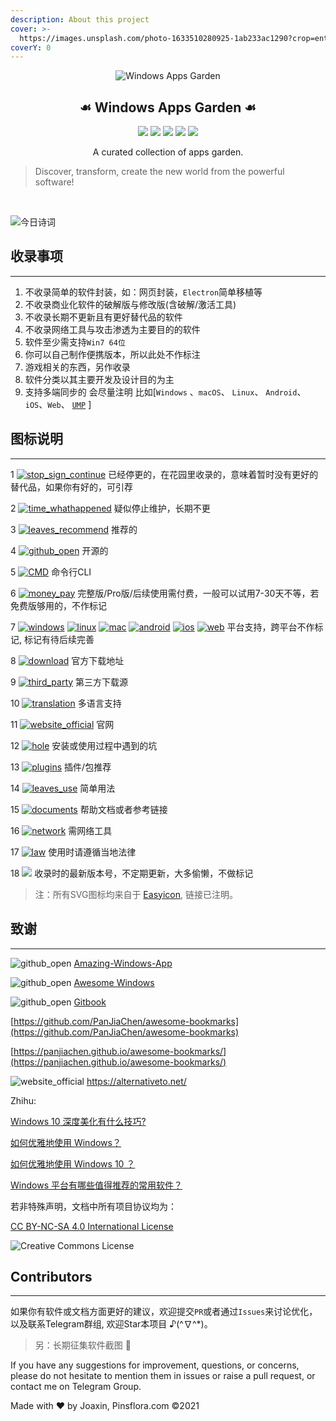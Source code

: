 ```yaml
---
description: About this project
cover: >-
  https://images.unsplash.com/photo-1633510280925-1ab233ac1290?crop=entropy&cs=srgb&fm=jpg&ixid=MnwxOTcwMjR8MHwxfHJhbmRvbXx8fHx8fHx8fDE2MzQ1MjUzNjE&ixlib=rb-1.2.1&q=85
coverY: 0
---
```


<p align="center"><img alt="Windows Apps Garden" src="https://cdn.jsdelivr.net/gh/joaxin/PinsfloraApps/assets/logo.png"></p>
<h2 align="center">☙ Windows Apps Garden ☙</h2>
<p align="center">
<a title="Windows Apps Garden" target="_blank" href="#" rel="nofollow">
<img src="https://img.shields.io/github/last-commit/joaxin/PinsfloraApps.svg?style=flat-square&color=FF9900"></a>
<a title="GitHub repo size in bytes" target="_blank" href="#" rel="nofollow">
<img src="https://img.shields.io/github/repo-size/joaxin/PinsfloraApps.svg?style=flat-square"></a>
<a title="LICENSE" target="_blank" href="#" rel="nofollow">
<img src="https://img.shields.io/badge/license-MIT-blue.svg?style=flat-square"></a>
<a title="Total Apps" target="_blank" href="#" rel="nofollow"><img src="https://img.shields.io/badge/收录总数-约700-00ccbb.svg?style=flat-square"></a>
<a title="Contact" target="_blank" href="https://t.me/pinsflora" rel="nofollow"><img src="https://img.shields.io/badge/☎️contact-Telegram-ff55bb.svg?style=flat-square"></a></p>



<p align="center">A curated collection of apps garden.</p>
<p align="center"><blockquote>Discover,  transform, create the new world from the powerful software!</blockquote></p>

<br/>

![今日诗词](https://v2.jinrishici.com/one.svg)


## 收录事项

---

1. 不收录简单的软件封装，如：网页封装，`Electron`简单移植等
2. 不收录商业化软件的破解版与修改版(含破解/激活工具)
3. 不收录长期不更新且有更好替代品的软件
4. 不收录网络工具与攻击渗透为主要目的的软件
5. 软件至少需支持`Win7 64位`
6. 你可以自己制作便携版本，所以此处不作标注
7. 游戏相关的东西，另作收录
8. 软件分类以其主要开发及设计目的为主
9. 支持多端同步的 会尽量注明 比如[`Windows` 、`macOS`、 `Linux`、 `Android`、`iOS`、`Web`、 [`UMP`](https://www.microsoft.com/en-us/store/apps/windows) ]

## 图标说明

---

1 [![stop_sign_continue](https://gitbook07.oss-cn-hangzhou.aliyuncs.com/stop_sign_continue_Q.svg)](https://www.easyicon.net/language.en/1236272-stop_icon.html) 已经停更的，在花园里收录的，意味着暂时没有更好的替代品，如果你有好的，可引荐

2 [![time_whathappened](https://gitbook07.oss-cn-hangzhou.aliyuncs.com/time_whathappened.svg)](https://www.easyicon.net/language.en/1215615-time_icon.html) 疑似停止维护，长期不更

3 [![leaves_recommend](https://gitbook07.oss-cn-hangzhou.aliyuncs.com/leaves_rec.svg)](https://www.easyicon.net/language.en/1219185-leaves_icon.html) 推荐的

4 [![github_open](https://gitbook07.oss-cn-hangzhou.aliyuncs.com/github_open.svg)](https://www.easyicon.net/language.en/1230449-Github_icon.html) 开源的

5 [![CMD](https://gitbook07.oss-cn-hangzhou.aliyuncs.com/CMD.svg)](https://www.easyicon.net/language.en/1222586-terminal_icon.html) 命令行CLI

6 [![money_pay](https://gitbook07.oss-cn-hangzhou.aliyuncs.com/money_pay.svg)](https://www.easyicon.net/language.en/1227717-money_bag_icon.html) 完整版/Pro版/后续使用需付费，一般可以试用7-30天不等，若免费版够用的，不作标记

7 [![windows](https://gitbook07.oss-cn-hangzhou.aliyuncs.com/windows.svg)](https://www.easyicon.net/language.en/1210167-windows_icon.html) [![linux](https://gitbook07.oss-cn-hangzhou.aliyuncs.com/linux.svg)](https://www.easyicon.net/language.en/1212963-brand_brands_linux_logo_icon.html) [![mac](https://gitbook07.oss-cn-hangzhou.aliyuncs.com/mac.svg)](https://www.easyicon.net/language.en/1225715-imac_icon.html) [![android](https://gitbook07.oss-cn-hangzhou.aliyuncs.com/android.svg)](https://www.easyicon.net/language.en/1230947-android_icon.html) [![ios](https://gitbook07.oss-cn-hangzhou.aliyuncs.com/ios.svg)](https://www.easyicon.net/language.en/1212959-apple_brand_brands_ios_logo_icon.html) [![web](https://gitbook07.oss-cn-hangzhou.aliyuncs.com/browser.svg)](https://www.easyicon.net/language.en/1225421-page_web_icon.html) 平台支持，跨平台不作标记, 标记有待后续完善

8 [![download](https://gitbook07.oss-cn-hangzhou.aliyuncs.com/download.svg)](https://www.easyicon.net/language.en/1230169-download_icon.html) 官方下载地址

9 [![third_party](https://gitbook07.oss-cn-hangzhou.aliyuncs.com/third_party.svg)](https://www.easyicon.net/language.en/1192054-Download_icon.html) 第三方下载源

10 [![translation](https://gitbook07.oss-cn-hangzhou.aliyuncs.com/translation.svg)](https://www.easyicon.net/language.en/1222340-translate_icon.html) 多语言支持

11 [![website_official](https://gitbook07.oss-cn-hangzhou.aliyuncs.com/website_official.svg)](https://www.easyicon.net/language.en/1230659-website_icon.html) 官网

12 [![hole](https://gitbook07.oss-cn-hangzhou.aliyuncs.com/keng.svg)](https://www.easyicon.net/language.en/1230787-black_hole_icon.html) 安装或使用过程中遇到的坑

13 [![plugins](https://gitbook07.oss-cn-hangzhou.aliyuncs.com/plugins.svg)](https://www.easyicon.net/language.en/1192849-plugins_icon.html) 插件/包推荐

14 [![leaves_use](https://gitbook07.oss-cn-hangzhou.aliyuncs.com/leaves_use.svg)](https://www.easyicon.net/language.en/1218386-leaves_icon.html) 简单用法

15 [![documents](https://gitbook07.oss-cn-hangzhou.aliyuncs.com/documents.svg)](https://www.easyicon.net/language.en/1197228-documents_icon.html) 帮助文档或者参考链接

16 [![network](https://gitbook07.oss-cn-hangzhou.aliyuncs.com/network.svg)](https://www.easyicon.net/language.en/1234859-network_icon.html) 需网络工具

17 [![law](https://gitbook07.oss-cn-hangzhou.aliyuncs.com/zlaw.svg)](https://www.easyicon.net/language.en/1233351-law_icon.html) 使用时请遵循当地法律

18 [![](https://img.shields.io/badge/Version-0.0.0-ff55bb.svg)]() 收录时的最新版本号，不定期更新，大多偷懒，不做标记

> 注：所有SVG图标均来自于 [Easyicon](https://www.easyicon.net), 链接已注明。




## 致谢
---

![github_open](https://gitbook07.oss-cn-hangzhou.aliyuncs.com/github_open.svg) [Amazing-Windows-App](https://amazing-apps.gitbook.io/windows-apps-that-amaze-us
)

![github_open](https://gitbook07.oss-cn-hangzhou.aliyuncs.com/github_open.svg) [Awesome Windows](https://github.com/Awesome-Windows/Awesome)

![github_open](https://gitbook07.oss-cn-hangzhou.aliyuncs.com/github_open.svg) [Gitbook](https://gitbookio.gitbooks.io/documentation/index.html)

[https://github.com/PanJiaChen/awesome-bookmarks](https://github.com/PanJiaChen/awesome-bookmarks)

[https://panjiachen.github.io/awesome-bookmarks/](https://panjiachen.github.io/awesome-bookmarks/)

![website_official](https://gitbook07.oss-cn-hangzhou.aliyuncs.com/website_official.svg) https://alternativeto.net/

Zhihu: 

[Windows 10 深度美化有什么技巧?](https://www.zhihu.com/question/39002007)

[如何优雅地使用 Windows？](https://www.zhihu.com/question/20491886)

[如何优雅地使用 Windows 10 ？](https://www.zhihu.com/question/32129337)

[Windows 平台有哪些值得推荐的常用软件？](https://www.zhihu.com/question/22109444)



若非特殊声明，文档中所有项目协议均为：

[CC BY-NC-SA 4.0 International License](http://creativecommons.org/licenses/by-nc-sa/4.0/)

![Creative Commons License](https://i.creativecommons.org/l/by-nc-sa/4.0/88x31.png "Creative Commons License")

## Contributors
---

如果你有软件或文档方面更好的建议，欢迎提交`PR`或者通过`Issues`来讨论优化，以及联系Telegram群组, 欢迎Star本项目 ♪(^∇^*)。

> 另：长期征集软件截图 👻

If you have any suggestions for improvement, questions, or concerns, please do not hesitate to mention them in issues or raise a pull request, or contact me on Telegram Group.

Made with ❤ by Joaxin, Pinsflora.com ©2021





